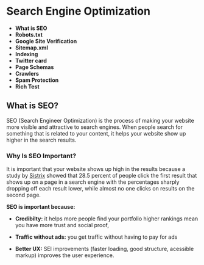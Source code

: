 # Search Engine Optimization

- **What is SEO**
- **Robots.txt**
- **Google Site Verification**
- **Sitemap.xml**
- **Indexing**
- **Twitter card**
- **Page Schemas**
- **Crawlers**
- **Spam Protection**
- **Rich Test**

## What is SEO?

SEO (Search Engineer Optimization) is the process of making your website more visible and attractive to search engines. When people search for something that is related to your content, it helps your website show up higher in the search results.

### Why Is SEO Important?

It is important that your website shows up high in the results because a study by [Sistrix](https://www.searchenginejournal.com/google-first-page-clicks/374516/) showed that 28.5 percent of people click the first result that shows up on a page in a search engine with the percentages sharply dropping off each result lower, while almost no one clicks on results on the second page.

**SEO is important because:**

- **Credibilty:** it helps more people find your portfolio higher rankings mean you have more trust and social proof, 

- **Traffic without ads:** you get traffic without having to pay for ads

- **Better UX:** SEI improvements (faster loading, good structure, acessible markup) improves the user experience. 

